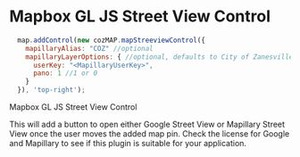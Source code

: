 # Mapbox GL JS Street View Control

```JavaScript
  map.addControl(new cozMAP.mapStreeviewControl({
    mapillaryAlias: "COZ" //optional
    mapillaryLayerOptions: { //optional, defaults to City of Zanesville uploaded images and panormamic set to on
      userKey: "<MapillaryUserKey>",
      pano: 1 //1 or 0
    }
  }), 'top-right');
```
Mapbox GL JS Street View Control

This will add a button to open either Google Street View or Mapillary Street View once the user moves the added map pin. Check the license for Google and Mapillary to see if this plugin is suitable for your application.
